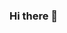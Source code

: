 ### Hi there 👋

<!--
**Satyasripetlu/Satyasripetlu** is a ✨ _special_ ✨ repository because its `README.md` (this file) appears on your GitHub profile.

Here are some ideas to get you started:

- 🔭 I’m currently working on Machine learning
- 🌱 I’m currently learning Backend development
- 👯 I’m looking to collaborate on machine learning projects that push boundaries.
- 🤔 I’m looking for help with advanced neural network architectures.
-💬 Ask me about machine learning algorithms, data preprocessing, or model optimization.
- 📫 How to reach me: https://github.com/Satyasripetlu
LinkedIn:https://www.linkedin.com/in/satyasri-varalakshmi-petlu-57724326a?utm_source=share&utm_campaign=share_via&utm_content=profile&utm_medium=android_app
- 😄 Pronouns: She/her
- ⚡ Fun fact:I developed a recommendation system that suggests personalized playlists based on mood and weather! 🎵☀️🌧️ Ask me how I integrated machine learning with weather APIs to curate the perfect soundtrack for any moment!
-->
